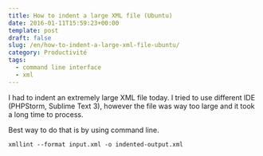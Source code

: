 ```yaml
---
title: How to indent a large XML file (Ubuntu)
date: 2016-01-11T15:59:23+00:00
template: post
draft: false
slug: /en/how-to-indent-a-large-xml-file-ubuntu/
category: Productivité
tags:
  - command line interface
  - xml
---
```


I had to indent an extremely large XML file today. I tried to use different IDE (PHPStorm, Sublime Text 3), however the file was way too large and it took a long time to process.

Best way to do that is by using command line.

```xmllint --format input.xml -o indented-output.xml```

